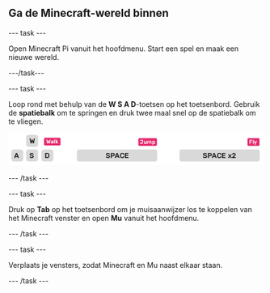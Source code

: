 ## Ga de Minecraft-wereld binnen

\--- task \---

Open Minecraft Pi vanuit het hoofdmenu. Start een spel en maak een nieuwe wereld.

\---/task\---

\--- task \---

Loop rond met behulp van de **W S A D**-toetsen op het toetsenbord. Gebruik de **spatiebalk** om te springen en druk twee maal snel op de spatiebalk om te vliegen.

![](images/minecraft-keys.png)

\--- /task \---

\--- task \---

Druk op **Tab** op het toetsenbord om je muisaanwijzer los te koppelen van het Minecraft venster en open **Mu** vanuit het hoofdmenu.

\--- /task \---

\--- task \---

Verplaats je vensters, zodat Minecraft en Mu naast elkaar staan.

\--- /task \---